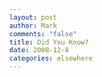 ```yaml
--- 
layout: post
author: Mark
comments: "false"
title: Did You Know?
date: 2008-12-8
categories: elsewhere
---
```

<object width="425" height="344"><param name="movie" value="http://www.youtube.com/v/jpEnFwiqdx8&color1=0xb1b1b1&color2=0xcfcfcf&hl=en&feature=player_embedded&fs=1"></param><param name="allowFullScreen" value="true"></param><embed src="http://www.youtube.com/v/jpEnFwiqdx8&color1=0xb1b1b1&color2=0xcfcfcf&hl=en&feature=player_embedded&fs=1" type="application/x-shockwave-flash" allowfullscreen="true" width="425" height="344"></embed></object>
